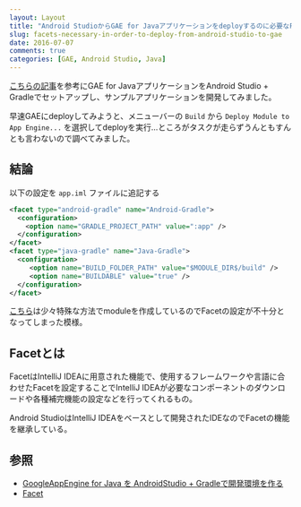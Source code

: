 ```yaml
---
layout: Layout
title: "Android StudioからGAE for Javaアプリケーションをdeployするのに必要なFacet"
slug: facets-necessary-in-order-to-deploy-from-android-studio-to-gae
date: 2016-07-07
comments: true
categories: [GAE, Android Studio, Java]
---
```


[こちらの記事](http://qiita.com/okitsutakatomo/items/18cdd3db35185a9b1e99)を参考にGAE for JavaアプリケーションをAndroid Studio + Gradleでセットアップし、サンプルアプリケーションを開発してみました。

早速GAEにdeployしてみようと、メニューバーの `Build` から `Deploy Module to App Engine...` を選択してdeployを実行...ところがタスクが走らずうんともすんとも言わないので調べてみました。

## 結論
以下の設定を `app.iml` ファイルに追記する

```xml
<facet type="android-gradle" name="Android-Gradle">
  <configuration>
    <option name="GRADLE_PROJECT_PATH" value=":app" />
  </configuration>
</facet>
<facet type="java-gradle" name="Java-Gradle">
  <configuration>
     <option name="BUILD_FOLDER_PATH" value="$MODULE_DIR$/build" />
     <option name="BUILDABLE" value="true" />
  </configuration>
</facet>
```

[こちら](http://qiita.com/okitsutakatomo/items/18cdd3db35185a9b1e99)は少々特殊な方法でmoduleを作成しているのでFacetの設定が不十分となってしまった模様。


## Facetとは
FacetはIntelliJ IDEAに用意された機能で、使用するフレームワークや言語に合わせたFacetを設定することでIntelliJ IDEAが必要なコンポーネントのダウンロードや各種補完機能の設定などを行ってくれるもの。

Android StudioはIntelliJ IDEAをベースとして開発されたIDEなのでFacetの機能を継承している。


## 参照
* [GoogleAppEngine for Java を AndroidStudio + Gradleで開発環境を作る](http://qiita.com/okitsutakatomo/items/18cdd3db35185a9b1e99)
* [Facet](https://www.jetbrains.com/help/idea/2016.1/facet.html)
